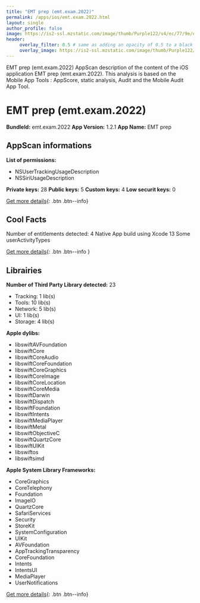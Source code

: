 ```yaml
---
title: "EMT prep (emt.exam.2022)"
permalink: /apps/ios/emt.exam.2022.html
layout: single
author_profile: false
image: https://is2-ssl.mzstatic.com/image/thumb/Purple122/v4/ec/77/9e/ec779e16-08d3-f85b-b7dd-ae5d2090a35a/AppIcon-0-0-1x_U007emarketing-0-0-0-7-0-0-sRGB-0-0-0-GLES2_U002c0-512MB-85-220-0-0.png/512x512bb.jpg
header: 
     overlay_filter: 0.5 # same as adding an opacity of 0.5 to a black background
     overlay_image: https://is2-ssl.mzstatic.com/image/thumb/Purple122/v4/ec/77/9e/ec779e16-08d3-f85b-b7dd-ae5d2090a35a/AppIcon-0-0-1x_U007emarketing-0-0-0-7-0-0-sRGB-0-0-0-GLES2_U002c0-512MB-85-220-0-0.png/512x512bb.jpg
---
```

EMT prep (emt.exam.2022) AppScan description of the content of the iOS application EMT prep (emt.exam.2022). This analysis is based on the Mobile App Tools : AppScore, static analysis, Audit and the Mobile Audit App Tool.

# EMT prep (emt.exam.2022)

**BundleId:** emt.exam.2022
**App Version:** 1.2.1
**App Name:** EMT prep


## AppScan informations 

**List of permissions:** 
- NSUserTrackingUsageDescription
- NSSiriUsageDescription
  
  
**Private keys:** 28
**Public keys:** 5
**Custom keys:** 4
**Low securit keys:** 0
  
[Get more details](/pricing.html){: .btn .btn--info}

## Cool Facts

Number of entitlements detected: 4
Native App
build using Xcode 13
Some userActivityTypes
  
[Get more details](/pricing.html){: .btn .btn--info }

## Librairies 
**Number of Third Party Library detected:** 23
- Tracking: 1 lib(s)
- Tools: 10 lib(s)
- Network: 5 lib(s)
- UI: 1 lib(s)
- Storage: 4 lib(s)


**Apple dylibs:**
- libswiftAVFoundation
- libswiftCore
- libswiftCoreAudio
- libswiftCoreFoundation
- libswiftCoreGraphics
- libswiftCoreImage
- libswiftCoreLocation
- libswiftCoreMedia
- libswiftDarwin
- libswiftDispatch
- libswiftFoundation
- libswiftIntents
- libswiftMediaPlayer
- libswiftMetal
- libswiftObjectiveC
- libswiftQuartzCore
- libswiftUIKit
- libswiftos
- libswiftsimd


**Apple System Library Frameworks:**
- CoreGraphics
- CoreTelephony
- Foundation
- ImageIO
- QuartzCore
- SafariServices
- Security
- StoreKit
- SystemConfiguration
- UIKit
- AVFoundation
- AppTrackingTransparency
- CoreFoundation
- Intents
- IntentsUI
- MediaPlayer
- UserNotifications


  
[Get more details](/pricing.html){: .btn .btn--info}

